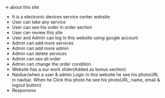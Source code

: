  -> about this site

- It is a electronic devices service center website
- User can take any service
- User can see his order in order section
- User can review this site
- User and Admin can log in this website using google account
- Admin can add more services
- Admin can add more admin
- Admin can delete services
- Admin can see all order
- Admin can change the order condition
- Website has a our work slider(Added as bonus section)
- Navbar(when a user & admin Login in this website he see his photoURL in navbar. When he Click this photo he see his photoURL, name, email & logout button)
- Responsive


